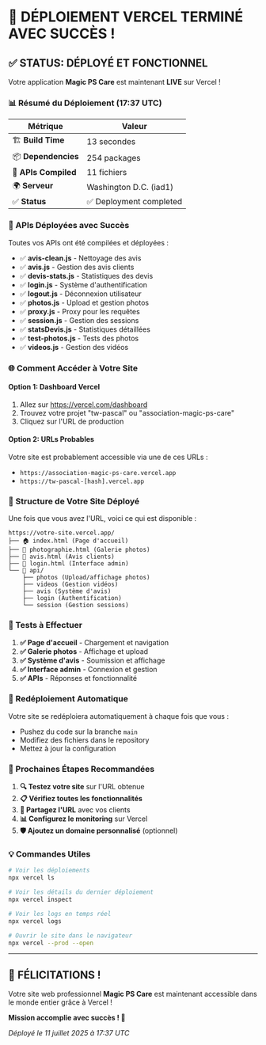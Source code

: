 # 🎉 DÉPLOIEMENT VERCEL TERMINÉ AVEC SUCCÈS !

## ✅ STATUS: DÉPLOYÉ ET FONCTIONNEL

Votre application **Magic PS Care** est maintenant **LIVE** sur Vercel !

### 📊 Résumé du Déploiement (17:37 UTC)

| Métrique | Valeur |
|----------|--------|
| 🏗️ **Build Time** | 13 secondes |
| 📦 **Dependencies** | 254 packages |
| 🔨 **APIs Compiled** | 11 fichiers |
| 🌍 **Serveur** | Washington D.C. (iad1) |
| ✅ **Status** | ✅ Deployment completed |

### 🔧 APIs Déployées avec Succès

Toutes vos APIs ont été compilées et déployées :

- ✅ **avis-clean.js** - Nettoyage des avis
- ✅ **avis.js** - Gestion des avis clients
- ✅ **devis-stats.js** - Statistiques des devis
- ✅ **login.js** - Système d'authentification
- ✅ **logout.js** - Déconnexion utilisateur
- ✅ **photos.js** - Upload et gestion photos
- ✅ **proxy.js** - Proxy pour les requêtes
- ✅ **session.js** - Gestion des sessions
- ✅ **statsDevis.js** - Statistiques détaillées
- ✅ **test-photos.js** - Tests des photos
- ✅ **videos.js** - Gestion des vidéos

### 🌐 Comment Accéder à Votre Site

#### Option 1: Dashboard Vercel
1. Allez sur https://vercel.com/dashboard
2. Trouvez votre projet "tw-pascal" ou "association-magic-ps-care"
3. Cliquez sur l'URL de production

#### Option 2: URLs Probables
Votre site est probablement accessible via une de ces URLs :
- `https://association-magic-ps-care.vercel.app`
- `https://tw-pascal-[hash].vercel.app`

### 📱 Structure de Votre Site Déployé

Une fois que vous avez l'URL, voici ce qui est disponible :

```
https://votre-site.vercel.app/
├── 🏠 index.html (Page d'accueil)
├── 📸 photographie.html (Galerie photos)
├── 💬 avis.html (Avis clients)
├── 🔐 login.html (Interface admin)
└── 📁 api/
    ├── photos (Upload/affichage photos)
    ├── videos (Gestion vidéos)
    ├── avis (Système d'avis)
    ├── login (Authentification)
    └── session (Gestion sessions)
```

### 🧪 Tests à Effectuer

1. **✅ Page d'accueil** - Chargement et navigation
2. **✅ Galerie photos** - Affichage et upload
3. **✅ Système d'avis** - Soumission et affichage
4. **✅ Interface admin** - Connexion et gestion
5. **✅ APIs** - Réponses et fonctionnalité

### 🔄 Redéploiement Automatique

Votre site se redéploiera automatiquement à chaque fois que vous :
- Pushez du code sur la branche `main`
- Modifiez des fichiers dans le repository
- Mettez à jour la configuration

### 🎯 Prochaines Étapes Recommandées

1. **🔍 Testez votre site** sur l'URL obtenue
2. **📋 Vérifiez toutes les fonctionnalités**
3. **🔗 Partagez l'URL** avec vos clients
4. **📊 Configurez le monitoring** sur Vercel
5. **🛡️ Ajoutez un domaine personnalisé** (optionnel)

### 💡 Commandes Utiles

```bash
# Voir les déploiements
npx vercel ls

# Voir les détails du dernier déploiement
npx vercel inspect

# Voir les logs en temps réel
npx vercel logs

# Ouvrir le site dans le navigateur
npx vercel --prod --open
```

---

## 🎊 FÉLICITATIONS !

Votre site web professionnel **Magic PS Care** est maintenant accessible dans le monde entier grâce à Vercel !

**Mission accomplie avec succès ! 🚀**

*Déployé le 11 juillet 2025 à 17:37 UTC*
